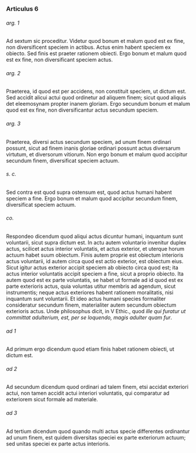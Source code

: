 ### Articulus 6

###### arg. 1
Ad sextum sic proceditur. Videtur quod bonum et malum quod est ex fine, non diversificent speciem in actibus. Actus enim habent speciem ex obiecto. Sed finis est praeter rationem obiecti. Ergo bonum et malum quod est ex fine, non diversificant speciem actus.

###### arg. 2
Praeterea, id quod est per accidens, non constituit speciem, ut dictum est. Sed accidit alicui actui quod ordinetur ad aliquem finem; sicut quod aliquis det eleemosynam propter inanem gloriam. Ergo secundum bonum et malum quod est ex fine, non diversificantur actus secundum speciem.

###### arg. 3
Praeterea, diversi actus secundum speciem, ad unum finem ordinari possunt, sicut ad finem inanis gloriae ordinari possunt actus diversarum virtutum, et diversorum vitiorum. Non ergo bonum et malum quod accipitur secundum finem, diversificat speciem actuum.

###### s. c.
Sed contra est quod supra ostensum est, quod actus humani habent speciem a fine. Ergo bonum et malum quod accipitur secundum finem, diversificat speciem actuum.

###### co.
Respondeo dicendum quod aliqui actus dicuntur humani, inquantum sunt voluntarii, sicut supra dictum est. In actu autem voluntario invenitur duplex actus, scilicet actus interior voluntatis, et actus exterior, et uterque horum actuum habet suum obiectum. Finis autem proprie est obiectum interioris actus voluntarii, id autem circa quod est actio exterior, est obiectum eius. Sicut igitur actus exterior accipit speciem ab obiecto circa quod est; ita actus interior voluntatis accipit speciem a fine, sicut a proprio obiecto. Ita autem quod est ex parte voluntatis, se habet ut formale ad id quod est ex parte exterioris actus, quia voluntas utitur membris ad agendum, sicut instrumentis; neque actus exteriores habent rationem moralitatis, nisi inquantum sunt voluntarii. Et ideo actus humani species formaliter consideratur secundum finem, materialiter autem secundum obiectum exterioris actus. Unde philosophus dicit, in V Ethic., quod *ille qui furatur ut committat adulterium, est, per se loquendo, magis adulter quam fur*.

###### ad 1
Ad primum ergo dicendum quod etiam finis habet rationem obiecti, ut dictum est.

###### ad 2
Ad secundum dicendum quod ordinari ad talem finem, etsi accidat exteriori actui, non tamen accidit actui interiori voluntatis, qui comparatur ad exteriorem sicut formale ad materiale.

###### ad 3
Ad tertium dicendum quod quando multi actus specie differentes ordinantur ad unum finem, est quidem diversitas speciei ex parte exteriorum actuum; sed unitas speciei ex parte actus interioris.

